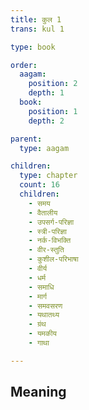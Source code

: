 ```yaml
---
title: कुल 1
trans: kul 1

type: book

order:
  aagam: 
    position: 2
    depth: 1
  book: 
    position: 1
    depth: 2

parent:
  type: aagam

children:
  type: chapter
  count: 16
  children:
    - समय
    - वैतालीय
    - उपसर्ग-परिज्ञा
    - स्त्री-परिज्ञा
    - नर्क-विभक्ति
    - वीर-स्तुति
    - कुशील-परिभाषा
    - वीर्य
    - धर्म
    - समाधि
    - मार्ग
    - समवसरण
    - यथातथ्य
    - ग्रंथ
    - यमकीय
    - गाथा

---
```


## Meaning

<children :children="children"></children>